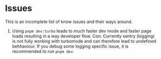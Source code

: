 # Issues

This is an incomplete list of know issues and their ways around.

1.  Using `pnpm dev:turbo` leads to much faster dev mode and faster page loads resulting in a way developer flow.
    Con: Currently sentry (logging) is not fully working with turbomode and can therefore lead to undefined behhaviour.
    If you debug some logging specific issue, it is recommended to run `pnpm dev`.
